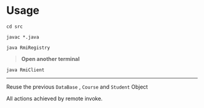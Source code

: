 # Usage
```shell
cd src
```
```shell
javac *.java
```
```shell
java RmiRegistry
```
> **Open another terminal**

```shell
java RmiClient
```

---
Reuse the previous `DataBase` , `Course` and `Student` Object

All actions achieved by remote invoke. 